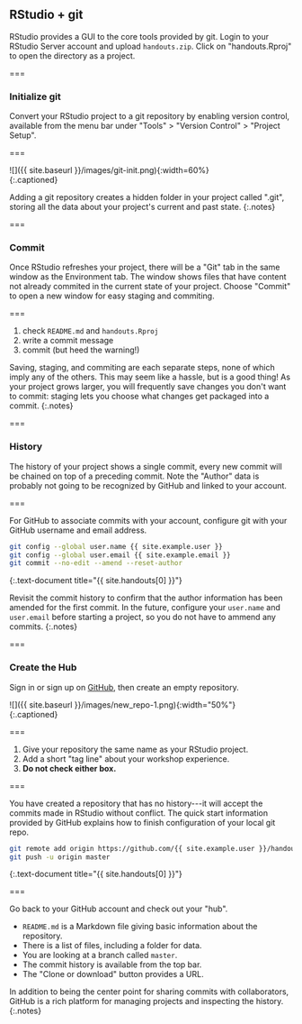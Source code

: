 ---
---

## RStudio + git

RStudio provides a GUI to the core tools provided by git. Login to your RStudio Server account and upload `handouts.zip`. Click on "handouts.Rproj" to open the directory as a project.

===

### Initialize git

Convert your RStudio project to a git repository by enabling version control,
available from the menu bar under "Tools" > "Version Control" > "Project Setup".

===

![]({{ site.baseurl }}/images/git-init.png){:width=60%}  
{:.captioned}

Adding a git repository creates a hidden folder in your project called ".git",
storing all the data about your project's current and past state.
{:.notes}

===

### Commit

Once RStudio refreshes your project, there will be a "Git" tab in the same
window as the Environment tab. The window shows files that have content not
already commited in the current state of your project. Choose "Commit" to open a
new window for easy staging and commiting.

===

1. check `README.md` and `handouts.Rproj`
1. write a commit message
1. commit (but heed the warning!)

Saving, staging, and commiting are each separate steps, none of which imply any
of the others. This may seem like a hassle, but is a good thing! As your project
grows larger, you will frequently save changes you don't want to commit: staging
lets you choose what changes get packaged into a commit.
{:.notes}

===

### History

The history of your project shows a single commit, every new commit will be
chained on top of a preceding commit. Note the "Author" data is probably not
going to be recognized by GitHub and linked to your account.

===

For GitHub to associate commits with your account, configure git with your
GitHub username and email address.

~~~bash
git config --global user.name {{ site.example.user }}
git config --global user.email {{ site.example.email }}
git commit --no-edit --amend --reset-author
~~~
{:.text-document title="{{ site.handouts[0] }}"}

Revisit the commit history to confirm that the author information has been
amended for the first commit. In the future, configure your `user.name` and `user.email` before starting a project, so you do not have to ammend any commits.
{:.notes}

===

### Create the Hub

Sign in or sign up on [GitHub](https://github.com), then create an empty
repository.

![]({{ site.baseurl }}/images/new_repo-1.png){:width="50%"}  
{:.captioned}

===

1. Give your repository the same name as your RStudio project.
1. Add a short "tag line" about your workshop experience.
1. **Do not check either box.**

===

You have created a repository that has no history---it will accept the commits
made in RStudio without conflict. The quick start information provided by GitHub
explains how to finish configuration of your local git repo.

~~~bash
git remote add origin https://github.com/{{ site.example.user }}/handouts.git
git push -u origin master
~~~
{:.text-document title="{{ site.handouts[0] }}"}

===

Go back to your GitHub account and check out your "hub".

- `README.md` is a Markdown file giving basic information about the repository.
- There is a list of files, including a folder for data.
- You are looking at a branch called `master`.
- The commit history is available from the top bar.
- The "Clone or download" button provides a URL.

In addition to being the center point for sharing commits with collaborators,
GitHub is a rich platform for managing projects and inspecting the history.
{:.notes}
